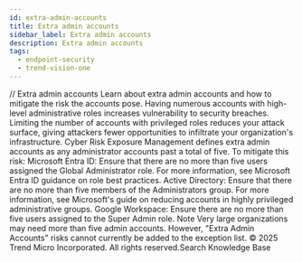 ```yaml
---
id: extra-admin-accounts
title: Extra admin accounts
sidebar_label: Extra admin accounts
description: Extra admin accounts
tags:
  - endpoint-security
  - trend-vision-one
---
```


/*<![CDATA[*/ $('#title').html($('meta[name=map-description]').attr('content')); /*]]>*/ Extra admin accounts Learn about extra admin accounts and how to mitigate the risk the accounts pose. Having numerous accounts with high-level administrative roles increases vulnerability to security breaches. Limiting the number of accounts with privileged roles reduces your attack surface, giving attackers fewer opportunities to infiltrate your organization's infrastructure. Cyber Risk Exposure Management defines extra admin accounts as any administrator accounts past a total of five. To mitigate this risk: Microsoft Entra ID: Ensure that there are no more than five users assigned the Global Administrator role. For more information, see Microsoft Entra ID guidance on role best practices. Active Directory: Ensure that there are no more than five members of the Administrators group. For more information, see Microsoft's guide on reducing accounts in highly privileged administrative groups. Google Workspace: Ensure there are no more than five users assigned to the Super Admin role. Note Very large organizations may need more than five admin accounts. However, "Extra Admin Accounts" risks cannot currently be added to the exception list. © 2025 Trend Micro Incorporated. All rights reserved.Search Knowledge Base